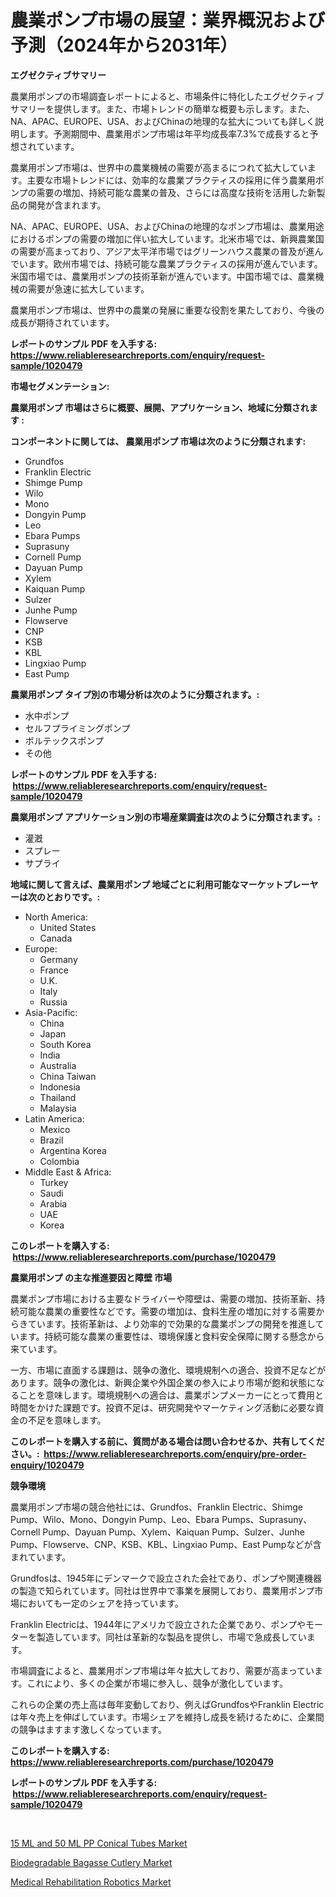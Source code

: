 <p><h1>農業ポンプ市場の展望：業界概況および予測（2024年から2031年）</h1></p><p><strong>エグゼクティブサマリー</strong></p>
<p><p>農業用ポンプの市場調査レポートによると、市場条件に特化したエグゼクティブサマリーを提供します。また、市場トレンドの簡単な概要も示します。また、NA、APAC、EUROPE、USA、およびChinaの地理的な拡大についても詳しく説明します。予測期間中、農業用ポンプ市場は年平均成長率7.3%で成長すると予想されています。</p><p>農業用ポンプ市場は、世界中の農業機械の需要が高まるにつれて拡大しています。主要な市場トレンドには、効率的な農業プラクティスの採用に伴う農業用ポンプの需要の増加、持続可能な農業の普及、さらには高度な技術を活用した新製品の開発が含まれます。</p><p>NA、APAC、EUROPE、USA、およびChinaの地理的なポンプ市場は、農業用途におけるポンプの需要の増加に伴い拡大しています。北米市場では、新興農業国の需要が高まっており、アジア太平洋市場ではグリーンハウス農業の普及が進んでいます。欧州市場では、持続可能な農業プラクティスの採用が進んでいます。米国市場では、農業用ポンプの技術革新が進んでいます。中国市場では、農業機械の需要が急速に拡大しています。</p><p>農業用ポンプ市場は、世界中の農業の発展に重要な役割を果たしており、今後の成長が期待されています。</p></p>
<p><strong>レポートのサンプル PDF を入手する: <a href="https://www.reliableresearchreports.com/enquiry/request-sample/1020479">https://www.reliableresearchreports.com/enquiry/request-sample/1020479</a></strong></p>
<p><strong>市場セグメンテーション:</strong></p>
<p><strong> 農業用ポンプ 市場はさらに概要、展開、アプリケーション、地域に分類されます :</strong></p>
<p><strong>コンポーネントに関しては、 農業用ポンプ 市場は次のように分類されます: &nbsp;</strong></p>
<p><ul><li>Grundfos</li><li>Franklin Electric</li><li>Shimge Pump</li><li>Wilo</li><li>Mono</li><li>Dongyin Pump</li><li>Leo</li><li>Ebara Pumps</li><li>Suprasuny</li><li>Cornell Pump</li><li>Dayuan Pump</li><li>Xylem</li><li>Kaiquan Pump</li><li>Sulzer</li><li>Junhe Pump</li><li>Flowserve</li><li>CNP</li><li>KSB</li><li>KBL</li><li>Lingxiao Pump</li><li>East Pump</li></ul></p>
<p><strong> 農業用ポンプ タイプ別の市場分析は次のように分類されます。:</strong></p>
<p><ul><li>水中ポンプ</li><li>セルフプライミングポンプ</li><li>ボルテックスポンプ</li><li>その他</li></ul></p>
<p><strong>レポートのサンプル PDF を入手する: &nbsp;<a href="https://www.reliableresearchreports.com/enquiry/request-sample/1020479">https://www.reliableresearchreports.com/enquiry/request-sample/1020479</a></strong></p>
<p><strong> 農業用ポンプ アプリケーション別の市場産業調査は次のように分類されます。:</strong></p>
<p><ul><li>灌漑</li><li>スプレー</li><li>サプライ</li></ul></p>
<p><strong>地域に関して言えば、農業用ポンプ 地域ごとに利用可能なマーケットプレーヤーは次のとおりです。:</strong></p>
<p><ul>
    <li>
        North America:
        <ul>
            <li>United States</li>
            <li>Canada</li>
        </ul>
    </li>
    <li>
        Europe:
        <ul>
            <li>Germany</li>
            <li>France</li>
            <li>U.K.</li>
            <li>Italy</li>
            <li>Russia</li>
        </ul>
    </li>
    <li>
        Asia-Pacific:
        <ul>
            <li>China</li>
            <li>Japan</li>
            <li>South Korea</li>
            <li>India</li>
            <li>Australia</li>
            <li>China Taiwan</li>
            <li>Indonesia</li>
            <li>Thailand</li>
            <li>Malaysia</li>
        </ul>
    </li>
    <li>
        Latin America:
        <ul>
            <li>Mexico</li>
            <li>Brazil</li>
            <li>Argentina Korea</li>
            <li>Colombia</li>
        </ul>
    </li>
    <li>
        Middle East & Africa:
        <ul>
            <li>Turkey</li>
            <li>Saudi</li>
            <li>Arabia</li>
            <li>UAE</li>
            <li>Korea</li>
        </ul>
    </li>
    </ul></p>
<p><strong>このレポートを購入する: &nbsp;<a href="https://www.reliableresearchreports.com/purchase/1020479">https://www.reliableresearchreports.com/purchase/1020479</a></strong></p>
<p><strong>農業用ポンプ の主な推進要因と障壁 市場</strong></p>
<p><p>農業ポンプ市場における主要なドライバーや障壁は、需要の増加、技術革新、持続可能な農業の重要性などです。需要の増加は、食料生産の増加に対する需要からきています。技術革新は、より効率的で効果的な農業ポンプの開発を推進しています。持続可能な農業の重要性は、環境保護と食料安全保障に関する懸念から来ています。</p><p>一方、市場に直面する課題は、競争の激化、環境規制への適合、投資不足などがあります。競争の激化は、新興企業や外国企業の参入により市場が飽和状態になることを意味します。環境規制への適合は、農業ポンプメーカーにとって費用と時間をかけた課題です。投資不足は、研究開発やマーケティング活動に必要な資金の不足を意味します。</p></p>
<p><strong>このレポートを購入する前に、質問がある場合は問い合わせるか、共有してください。:&nbsp; <a href="https://www.reliableresearchreports.com/enquiry/pre-order-enquiry/1020479">https://www.reliableresearchreports.com/enquiry/pre-order-enquiry/1020479</a></strong></p>
<p><strong>競争環境</strong></p>
<p><p>農業用ポンプ市場の競合他社には、Grundfos、Franklin Electric、Shimge Pump、Wilo、Mono、Dongyin Pump、Leo、Ebara Pumps、Suprasuny、Cornell Pump、Dayuan Pump、Xylem、Kaiquan Pump、Sulzer、Junhe Pump、Flowserve、CNP、KSB、KBL、Lingxiao Pump、East Pumpなどが含まれています。</p><p>Grundfosは、1945年にデンマークで設立された会社であり、ポンプや関連機器の製造で知られています。同社は世界中で事業を展開しており、農業用ポンプ市場においても一定のシェアを持っています。</p><p>Franklin Electricは、1944年にアメリカで設立された企業であり、ポンプやモーターを製造しています。同社は革新的な製品を提供し、市場で急成長しています。</p><p>市場調査によると、農業用ポンプ市場は年々拡大しており、需要が高まっています。これにより、多くの企業が市場に参入し、競争が激化しています。</p><p>これらの企業の売上高は毎年変動しており、例えばGrundfosやFranklin Electricは年々売上を伸ばしています。市場シェアを維持し成長を続けるために、企業間の競争はますます激しくなっています。</p></p>
<p><strong>このレポートを購入する: &nbsp; <a href="https://www.reliableresearchreports.com/purchase/1020479">https://www.reliableresearchreports.com/purchase/1020479</a></strong></p>
<p><strong>レポートのサンプル PDF を入手する: &nbsp;<a href="https://www.reliableresearchreports.com/enquiry/request-sample/1020479">https://www.reliableresearchreports.com/enquiry/request-sample/1020479</a></strong><strong></strong></p>
<p>&nbsp;</p>
<p><p><a href="https://view.publitas.com/reportprime-1/15-ml-and-50-ml-pp-conical-tubes-market-size-furnishes-valuable-information-encompassing-market-share-market-trends-and-projections-spanning-from-2023-to-2030/">15 ML and 50 ML PP Conical Tubes Market</a></p><p><a href="https://view.publitas.com/reportprime-1/biodegradable-bagasse-cutlery-market-analysis-examines-its-scope-on-growth-opportunities-and-forecasted-trends-spanning-from-2023-to-2030/">Biodegradable Bagasse Cutlery Market</a></p><p><a href="https://view.publitas.com/reportprime-1/medical-rehabilitation-robotics-market-size-growth-outlook-from-2023-to-2030-projecting-at-markets-trends-analysis-by-application-regional-outlook-and-revenue/">Medical Rehabilitation Robotics Market</a></p></p>